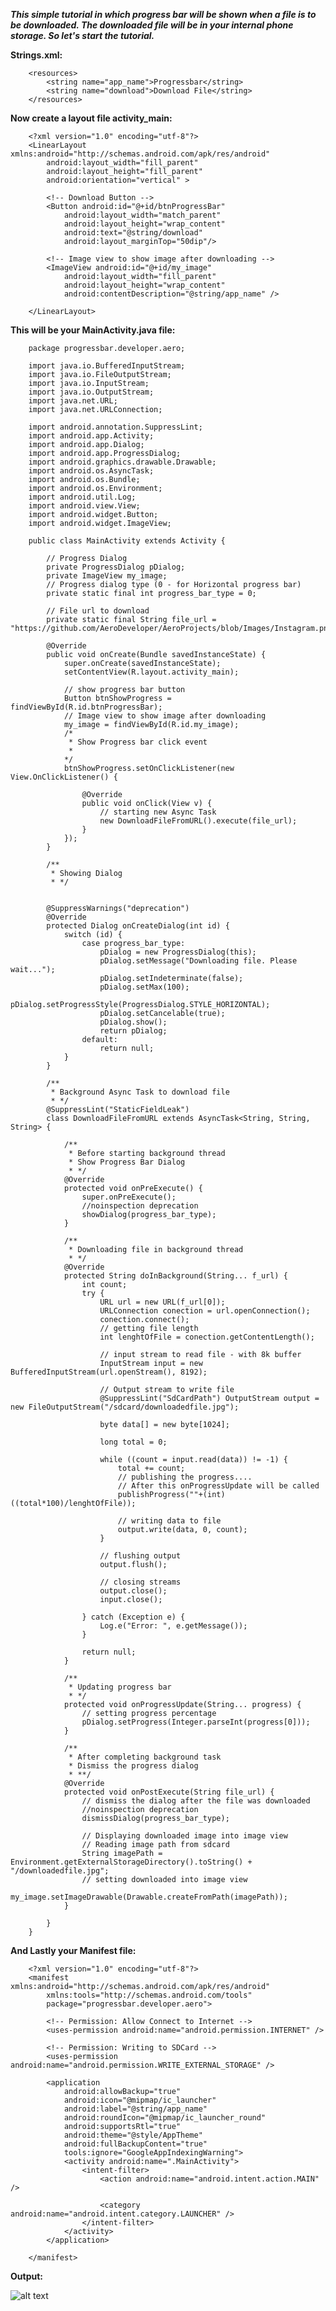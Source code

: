 ***This simple tutorial in which progress bar will be shown when a file is to be downloaded. The downloaded file will be in your internal phone storage. So let's start the tutorial.***

**Strings.xml:**

		<resources>
			<string name="app_name">Progressbar</string>
			<string name="download">Download File</string>
		</resources>

**Now create a layout file activity_main:**

		<?xml version="1.0" encoding="utf-8"?>
		<LinearLayout xmlns:android="http://schemas.android.com/apk/res/android"
			android:layout_width="fill_parent"
			android:layout_height="fill_parent"
			android:orientation="vertical" >

			<!-- Download Button -->
			<Button android:id="@+id/btnProgressBar"
				android:layout_width="match_parent"
				android:layout_height="wrap_content"
				android:text="@string/download"
				android:layout_marginTop="50dip"/>

			<!-- Image view to show image after downloading -->
			<ImageView android:id="@+id/my_image"
				android:layout_width="fill_parent"
				android:layout_height="wrap_content"
				android:contentDescription="@string/app_name" />

		</LinearLayout>

**This will be your MainActivity.java file:**

		package progressbar.developer.aero;

		import java.io.BufferedInputStream;
		import java.io.FileOutputStream;
		import java.io.InputStream;
		import java.io.OutputStream;
		import java.net.URL;
		import java.net.URLConnection;

		import android.annotation.SuppressLint;
		import android.app.Activity;
		import android.app.Dialog;
		import android.app.ProgressDialog;
		import android.graphics.drawable.Drawable;
		import android.os.AsyncTask;
		import android.os.Bundle;
		import android.os.Environment;
		import android.util.Log;
		import android.view.View;
		import android.widget.Button;
		import android.widget.ImageView;

		public class MainActivity extends Activity {

			// Progress Dialog
			private ProgressDialog pDialog;
			private ImageView my_image;
			// Progress dialog type (0 - for Horizontal progress bar)
			private static final int progress_bar_type = 0;

			// File url to download
			private static final String file_url = "https://github.com/AeroDeveloper/AeroProjects/blob/Images/Instagram.png";

			@Override
			public void onCreate(Bundle savedInstanceState) {
				super.onCreate(savedInstanceState);
				setContentView(R.layout.activity_main);

				// show progress bar button
				Button btnShowProgress = findViewById(R.id.btnProgressBar);
				// Image view to show image after downloading
				my_image = findViewById(R.id.my_image);
				/*
				 * Show Progress bar click event
				 *
				*/
				btnShowProgress.setOnClickListener(new View.OnClickListener() {

					@Override
					public void onClick(View v) {
						// starting new Async Task
						new DownloadFileFromURL().execute(file_url);
					}
				});
			}

			/**
			 * Showing Dialog
			 * */


			@SuppressWarnings("deprecation")
			@Override
			protected Dialog onCreateDialog(int id) {
				switch (id) {
					case progress_bar_type:
						pDialog = new ProgressDialog(this);
						pDialog.setMessage("Downloading file. Please wait...");
						pDialog.setIndeterminate(false);
						pDialog.setMax(100);
						pDialog.setProgressStyle(ProgressDialog.STYLE_HORIZONTAL);
						pDialog.setCancelable(true);
						pDialog.show();
						return pDialog;
					default:
						return null;
				}
			}

			/**
			 * Background Async Task to download file
			 * */
			@SuppressLint("StaticFieldLeak")
			class DownloadFileFromURL extends AsyncTask<String, String, String> {

				/**
				 * Before starting background thread
				 * Show Progress Bar Dialog
				 * */
				@Override
				protected void onPreExecute() {
					super.onPreExecute();
					//noinspection deprecation
					showDialog(progress_bar_type);
				}

				/**
				 * Downloading file in background thread
				 * */
				@Override
				protected String doInBackground(String... f_url) {
					int count;
					try {
						URL url = new URL(f_url[0]);
						URLConnection conection = url.openConnection();
						conection.connect();
						// getting file length
						int lenghtOfFile = conection.getContentLength();

						// input stream to read file - with 8k buffer
						InputStream input = new BufferedInputStream(url.openStream(), 8192);

						// Output stream to write file
						@SuppressLint("SdCardPath") OutputStream output = new FileOutputStream("/sdcard/downloadedfile.jpg");

						byte data[] = new byte[1024];

						long total = 0;

						while ((count = input.read(data)) != -1) {
							total += count;
							// publishing the progress....
							// After this onProgressUpdate will be called
							publishProgress(""+(int)((total*100)/lenghtOfFile));

							// writing data to file
							output.write(data, 0, count);
						}

						// flushing output
						output.flush();

						// closing streams
						output.close();
						input.close();

					} catch (Exception e) {
						Log.e("Error: ", e.getMessage());
					}

					return null;
				}

				/**
				 * Updating progress bar
				 * */
				protected void onProgressUpdate(String... progress) {
					// setting progress percentage
					pDialog.setProgress(Integer.parseInt(progress[0]));
				}

				/**
				 * After completing background task
				 * Dismiss the progress dialog
				 * **/
				@Override
				protected void onPostExecute(String file_url) {
					// dismiss the dialog after the file was downloaded
					//noinspection deprecation
					dismissDialog(progress_bar_type);

					// Displaying downloaded image into image view
					// Reading image path from sdcard
					String imagePath = Environment.getExternalStorageDirectory().toString() + "/downloadedfile.jpg";
					// setting downloaded into image view
					my_image.setImageDrawable(Drawable.createFromPath(imagePath));
				}

			}
		}
		
**And Lastly your Manifest file:**

		<?xml version="1.0" encoding="utf-8"?>
		<manifest xmlns:android="http://schemas.android.com/apk/res/android"
			xmlns:tools="http://schemas.android.com/tools"
			package="progressbar.developer.aero">

			<!-- Permission: Allow Connect to Internet -->
			<uses-permission android:name="android.permission.INTERNET" />

			<!-- Permission: Writing to SDCard -->
			<uses-permission android:name="android.permission.WRITE_EXTERNAL_STORAGE" />

			<application
				android:allowBackup="true"
				android:icon="@mipmap/ic_launcher"
				android:label="@string/app_name"
				android:roundIcon="@mipmap/ic_launcher_round"
				android:supportsRtl="true"
				android:theme="@style/AppTheme"
				android:fullBackupContent="true"
				tools:ignore="GoogleAppIndexingWarning">
				<activity android:name=".MainActivity">
					<intent-filter>
						<action android:name="android.intent.action.MAIN" />

						<category android:name="android.intent.category.LAUNCHER" />
					</intent-filter>
				</activity>
			</application>

		</manifest>		

**Output:**

![alt text](https://github.com/akshaysunilmasram/Android/blob/master/Progressbar/art/progressbar.png)
